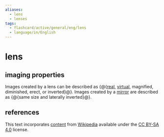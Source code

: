 ```yaml
---
aliases:
  - lens
  - lenses
tags:
  - flashcard/active/general/eng/lens
  - language/in/English
---
```


# lens

## imaging properties

Images created by a lens can be described as {@{[real](real%20image.md), [virtual](virtual%20image.md), magnified, diminished, erect, or inverted}@}. Images created by a [mirror](mirror.md) are described as {@{same size and laterally inverted}@}. <!--SR:!2025-08-01,544,290!2025-09-01,620,310-->

## references

This text incorporates [content](https://en.wikipedia.org/wiki/lens) from [Wikipedia](Wikipedia.md) available under the [CC BY-SA 4.0](https://creativecommons.org/licenses/by-sa/4.0/) license.

